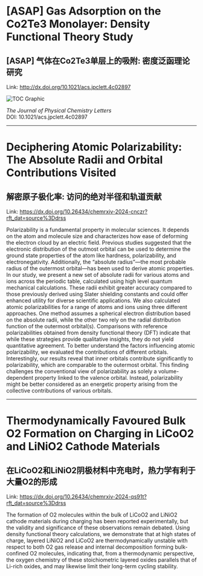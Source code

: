 # [ASAP] Gas Adsorption on the Co2Te3 Monolayer: Density Functional Theory Study

## [ASAP] 气体在Co2Te3单层上的吸附: 密度泛函理论研究

Link: http://dx.doi.org/10.1021/acs.jpclett.4c02897

<p><img alt="TOC Graphic" src="https://pubs.acs.org/cms/10.1021/acs.jpclett.4c02897/asset/images/medium/jz4c02897_0009.gif" /></p><div><cite>The Journal of Physical Chemistry Letters</cite></div><div>DOI: 10.1021/acs.jpclett.4c02897</div>


---
# Deciphering Atomic Polarizability: The Absolute Radii and Orbital Contributions Visited

## 解密原子极化率: 访问的绝对半径和轨道贡献

Link: https://dx.doi.org/10.26434/chemrxiv-2024-cnczr?rft_dat=source%3Ddrss

Polarizability is a fundamental property in molecular sciences. It depends on the atom and molecule size and characterizes how ease of deforming the electron cloud by an electric field. Previous studies suggested that the electronic distribution of the outmost orbital can be used to determine the ground state properties of the atom like hardness, polarizability, and electronegativity. Additionally, the “absolute radius”—the most probable radius of the outermost orbital—has been used to derive atomic properties. In our study, we present a new set of absolute radii for various atoms and ions across the periodic table, calculated using high level quantum mechanical calculations. These radii exhibit greater accuracy compared to those previously derived using Slater shielding constants and could offer enhanced utility for diverse scientific applications. We also calculated atomic polarizabilities for a range of atoms and ions using three different approaches. One method assumes a spherical electron distribution based on the absolute radii, while the other two rely on the radial distribution function of the outermost orbital(s). Comparisons with reference polarizabilities obtained from density functional theory (DFT) indicate that while these strategies provide qualitative insights, they do not yield quantitative agreement. To better understand the factors influencing atomic polarizability, we evaluated the contributions of different orbitals. Interestingly, our results reveal that inner orbitals contribute significantly to polarizability, which are comparable to the outermost orbital. This finding challenges the conventional view of polarizability as solely a volume-dependent property linked to the valence orbital. Instead, polarizability might be better considered as an energetic property arising from the collective contributions of various orbitals.


---
# Thermodynamically Favoured Bulk O2 Formation on Charging in LiCoO2 and LiNiO2 Cathode Materials

## 在LiCoO2和LiNiO2阴极材料中充电时，热力学有利于大量O2的形成

Link: https://dx.doi.org/10.26434/chemrxiv-2024-qs91t?rft_dat=source%3Ddrss

The formation of O2 molecules within the bulk of LiCoO2 and LiNiO2 cathode materials during charging has been reported experimentally, but the validity and significance of these observations remain debated. Using density functional theory calculations, we demonstrate that at high states of charge, layered LiNiO2 and LiCoO2 are thermodynamically unstable with respect to both O2 gas release and internal decomposition forming bulk-confined O2 molecules, indicating that, from a thermodynamic perspective, the oxygen chemistry of these stoichiometric layered oxides parallels that of Li-rich oxides, and may likewise limit their long-term cycling stability.

